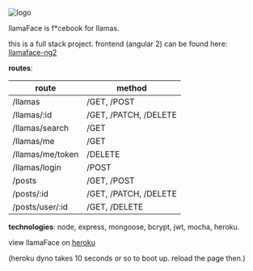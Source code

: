![logo](https://github.com/ashbadger/llamaface-ng2/blob/master/src/assets/images/logo.png?raw=true)

llamaFace is f*cebook for llamas.

this is a full stack project. frontend (angular 2) can be found here: [llamaface-ng2](https://github.com/ashbadger/llamaface-ng2)

__routes__: 

|route|method|
|-----|-------|
|/llamas|/GET, /POST|
|/llamas/:id|/GET, /PATCH, /DELETE|
|/llamas/search|/GET|
|/llamas/me| /GET |
|/llamas/me/token| /DELETE|
|/llamas/login| /POST|
|/posts| /GET, /POST|
|/posts/:id| /GET, /PATCH, /DELETE|
|/posts/user/:id| /GET, /DELETE|


**technologies**: node, express, mongoose, bcrypt, jwt, mocha, heroku.

view llamaFace on [heroku](https://llamaface-ng2.herokuapp.com/posts)

(heroku dyno takes 10 seconds or so to boot up. reload the page then.)